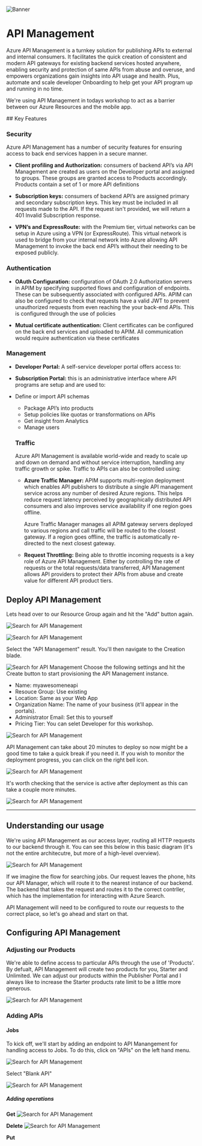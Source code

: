 ![Banner](Assets/Banner.png)

# API Management
Azure API Management is a turnkey solution for publishing APIs to external and internal consumers. It facilitates the quick creation of consistent and modern API gateways for existing backend services hosted anywhere, enabling security and protection of same APIs from abuse and overuse, and empowers organizations gain insights into API usage and health. Plus, automate and scale developer Onboarding to help get your API program up and running in no time.

We're using API Management in todays workshop to act as a barrier between our Azure Resources and the mobile app. 

## Key Features

### Security 
Azure API Management has a number of security features for ensuring access to back end services happen in a secure manner. 

* **Client profiling and Authorization:** consumers of backend API’s via API Management are created as users on the Developer portal and assigned to groups. These groups are granted access to Products accordingly. Products contain a set of 1 or more API definitions

* **Subscription keys:** consumers of backend API’s are assigned primary and secondary subscription keys. This key must be included in all requests made to the API. If the request isn't provided, we will return a 401 Invalid Subscription response. 

* **VPN’s and ExpressRoute:** with the Premium tier, virtual networks can be setup in Azure using a VPN (or ExpressRoute). This virtual network is used to bridge from  your internal network into Azure allowing API Management to invoke the back end API’s without their needing to be exposed publicly. 

### Authentication
* **OAuth Configuration:** configuration of OAuth 2.0 Authorization servers in APIM by specifying supported flows and configuration of endpoints. These can be subsequently associated with configured APIs. APIM can also be configured to check that requests have a valid JWT to prevent unauthorized requests from even reaching the your back-end APIs. This is configured through the use of policies

* **Mutual certificate authentication:** Client certificates can be configured on the back end services and uploaded to APIM. All communication would require authentication via these certificates

### Management
* **Developer Portal:** A self-service developer portal offers access to:
* **Subscription Portal:** this is an administrative interface where API programs are setup and are used to:
* Define or import API schemas
    * Package API’s into products
    * Setup policies like quotas or transformations on APIs
    * Get insight from Analytics
    * Manage users

   ### Traffic 
   Azure API Management is available world-wide and ready to scale up and down on demand and without service interruption, handling any traffic growth or spike. Traffic to APIs can also be controlled using:

   * **Azure Traffic Manager:** APIM supports multi-region deployment which enables API publishers to distribute a single API management service across any number of desired Azure regions. This helps reduce request latency perceived by geographically distributed API consumers and also improves service availability if one region goes offline.

        Azure Traffic Manager manages all APIM gateway servers deployed to various regions and call traffic will be routed to the closest gateway. If a region goes offline, the traffic is automatically re-directed to the next closest gateway.

    * **Request Throttling:** Being able to throttle incoming requests is a key role of Azure API Management. Either by controlling the rate of requests or the total requests/data transferred, API Management allows API providers to protect their APIs from abuse and create value for different API product tiers.

## Deploy API Management 

Lets head over to our Resource Group again and hit the "Add" button again. 

![Search for API Management](Assets/SearchForApiManagement.png)

![Search for API Management](Assets/ApiManagmentSearchResults.png)

Select the "API Management" result. You'll then navigate to the Creation blade. 
    
![Search for API Management](Assets/ApiManagementFillInfo.png)
Choose the following settings and hit the Create button to start provisioning the API Management instance.

* Name: myawesomeneapi
* Resouce Group: Use existing
* Location: Same as your Web App
* Organization Name: The name of your business (it'll appear in the portals). 
* Administrator Email: Set this to yourself
* Pricing Tier: You can selet Developer for this workshop. 

![Search for API Management](Assets/DeploymentProgress.png)

API Management can take about 20 minutes to deploy so now might be a good time to take a quick break if you need it. If you wish to monitor the deployment progress, you can click on the right bell icon. 

![Search for API Management](Assets/DeploymentProgress.png)


It's worth checking that the service is active after deployment as this can take a couple more minutes. 

![Search for API Management](Assets/ActivatingService.png)

---

## Understanding our usage
We're using API Management as our access layer, routing all HTTP requests to our backend through it. You can see this below in this basic diagram (it's not the entire architecutre, but more of a high-level overview). 

![Search for API Management](Assets/RequestFlow.png)

If we imagine the flow for searching jobs. Our request leaves the phone, hits our API Manager, which will route it to the nearest instance of our backend. The backend that takes the request and routes it to the correct contrller, which has the implementation for interacting with Azure Search. 

API Management will need to be configured to route our requests to the correct place, so let's go ahead and start on that. 

## Configuring API Management

### Adjusting our Products
We're able to define access to particular APIs through the use of 'Products'. By defualt, API Management will create two products for you, Starter and Unlimited. We can adjust our products within the Publisher Portal and I always like to increase the Starter products rate limit to be a little more generous. 

![Search for API Management](Assets/Deployed.png)

### Adding APIs 

#### Jobs
To kick off, we'll start by adding an endpoint to API Manangement for handling access to Jobs. To do this, click on "APIs" on the left hand menu. 

![Search for API Management](Assets/ApiBlade.png)

Select "Blank API"
 
![Search for API Management](Assets/CreateJobsAPI.png)

##### Adding operations

**Get**
![Search for API Management](Assets/CreateJobsGetAPI.png)

**Delete**
![Search for API Management](Assets/CreateDeleteApi.png)

**Put**

